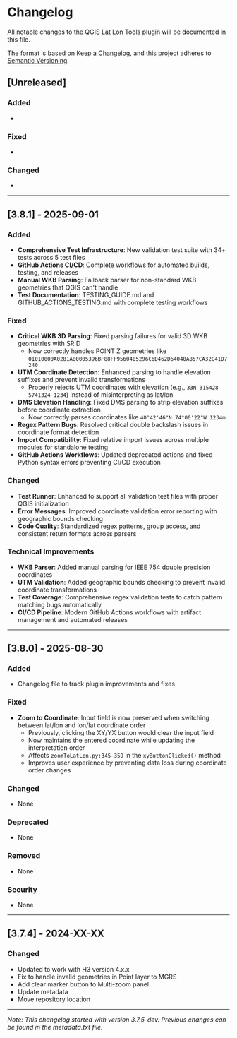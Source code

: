 # Changelog

All notable changes to the QGIS Lat Lon Tools plugin will be documented in this file.

The format is based on [Keep a Changelog](https://keepachangelog.com/en/1.0.0/),
and this project adheres to [Semantic Versioning](https://semver.org/spec/v2.0.0.html).

## [Unreleased]

### Added
- 

### Fixed
- 

### Changed
- 

---

## [3.8.1] - 2025-09-01

### Added
- **Comprehensive Test Infrastructure**: New validation test suite with 34+ tests across 5 test files
- **GitHub Actions CI/CD**: Complete workflows for automated builds, testing, and releases
- **Manual WKB Parsing**: Fallback parser for non-standard WKB geometries that QGIS can't handle
- **Test Documentation**: TESTING_GUIDE.md and GITHUB_ACTIONS_TESTING.md with complete testing workflows

### Fixed
- **Critical WKB 3D Parsing**: Fixed parsing failures for valid 3D WKB geometries with SRID
  - Now correctly handles POINT Z geometries like `01010000A0281A00005396BF88FF9560405296C6D462D64040A857CA32C41D7240`
- **UTM Coordinate Detection**: Enhanced parsing to handle elevation suffixes and prevent invalid transformations
  - Properly rejects UTM coordinates with elevation (e.g., `33N 315428 5741324 1234`) instead of misinterpreting as lat/lon
- **DMS Elevation Handling**: Fixed DMS parsing to strip elevation suffixes before coordinate extraction
  - Now correctly parses coordinates like `40°42'46"N 74°00'22"W 1234m`
- **Regex Pattern Bugs**: Resolved critical double backslash issues in coordinate format detection
- **Import Compatibility**: Fixed relative import issues across multiple modules for standalone testing
- **GitHub Actions Workflows**: Updated deprecated actions and fixed Python syntax errors preventing CI/CD execution

### Changed
- **Test Runner**: Enhanced to support all validation test files with proper QGIS initialization
- **Error Messages**: Improved coordinate validation error reporting with geographic bounds checking
- **Code Quality**: Standardized regex patterns, group access, and consistent return formats across parsers

### Technical Improvements
- **WKB Parser**: Added manual parsing for IEEE 754 double precision coordinates
- **UTM Validation**: Added geographic bounds checking to prevent invalid coordinate transformations
- **Test Coverage**: Comprehensive regex validation tests to catch pattern matching bugs automatically
- **CI/CD Pipeline**: Modern GitHub Actions workflows with artifact management and automated releases

---

## [3.8.0] - 2025-08-30

### Added
- Changelog file to track plugin improvements and fixes

### Fixed
- **Zoom to Coordinate**: Input field is now preserved when switching between lat/lon and lon/lat coordinate order
  - Previously, clicking the XY/YX button would clear the input field
  - Now maintains the entered coordinate while updating the interpretation order
  - Affects `zoomToLatLon.py:345-359` in the `xyButtonClicked()` method
  - Improves user experience by preventing data loss during coordinate order changes

### Changed
- None

### Deprecated  
- None

### Removed
- None

### Security
- None

---

## [3.7.4] - 2024-XX-XX

### Changed
- Updated to work with H3 version 4.x.x
- Fix to handle invalid geometries in Point layer to MGRS
- Add clear marker button to Multi-zoom panel
- Update metadata
- Move repository location

---

*Note: This changelog started with version 3.7.5-dev. Previous changes can be found in the metadata.txt file.*